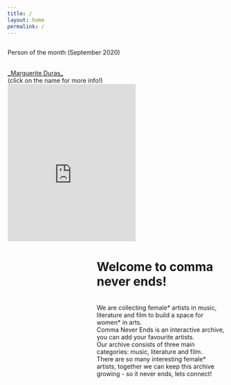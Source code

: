 ```yaml
---
title: /
layout: home
permalink: /
---
```


<html>

<style> 
  @import url('https://fonts.googleapis.com/css2?family=Roboto+Condensed&display=swap'); 
  @font-face {
    font-family: 'blox'; /*a name to be used later*/
    src: url("../fonts/blox.ttf"); /*URL to font*/
}

.a1{
    font-family: 'blox';
}
.a2{
    font-family: 'Roboto Condensed', sans-serif; font color="blue"}
  
}


</style>

<body>
<div class="div-left" style="float: left; width:296px; height: 460px; margin:1px; overflow: hidden; background-color: #BC9FF;">
  
<a2>Person of the month (September 2020)</a2>

<br/>
<a href="https://en.wikipedia.org/wiki/Marguerite_Duras?printable=yes" target="iframe_person">_Marguerite Duras_</a>
<br/>
(click on the name for more info!)
<iframe name="iframe_person" left="1px;" right="0px;" width="100%" height="440px;" frameborder="0" allowfullscreen src="https://lh3.googleusercontent.com/pw/ACtC-3fqQeH_Szupw-xfguVev5NKEYI9V3w_3elKJAYc1MxbhqT-uGzN36bDrxGufYiRbBaS-SEK3knIgXVViSmJ6zZQ5IOyCFELlAkb7Ye-XKdeQS9fhWZLBtXoGZEPFmFOWq3c_vzWsYGMOunfFAyD4Gw=w308-h434-no">
</iframe>

</div>

<div class="div-right" style="float: right; width: 296px; height: 460px; margin:1px; background-color: #BC9FF;">
  
# Welcome to comma never ends!
<br/>
We are collecting female* artists in music, literature and film to build a space for women* in arts. <br/>
Comma Never Ends is an interactive archive, you can add your favourite artists. <br/>
Our archive consists of three main categories: music, literature and film. <br/>
There are so many interesting female* artists, together we can keep this archive growing - so it never ends, lets connect! <br/>
</div>

</body>

</html>
